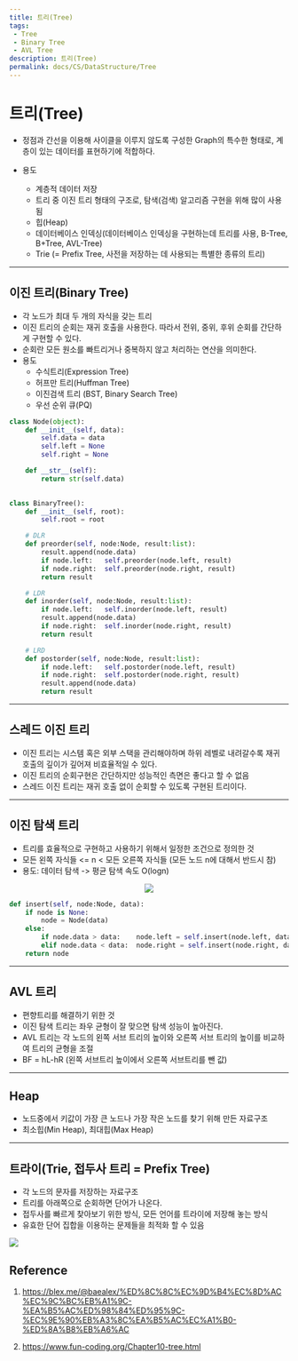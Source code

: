 ```yaml
---
title: 트리(Tree)
tags: 
 - Tree
 - Binary Tree
 - AVL Tree
description: 트리(Tree)
permalink: docs/CS/DataStructure/Tree
---
```


# 트리(Tree)

- 정점과 간선을 이용해 사이클을 이루지 않도록 구성한 Graph의 특수한 형태로, 계층이 있는 데이터를 표현하기에 적합하다.

- 용도
    - 계층적 데이터 저장
    - 트리 중 이진 트리 형태의 구조로, 탐색(검색) 알고리즘 구현을 위해 많이 사용됨 
    - 힙(Heap) 
    - 데이터베이스 인덱싱(데이터베이스 인덱싱을 구현하는데 트리를 사용, B-Tree, B+Tree, AVL-Tree)
    - Trie (= Prefix Tree, 사전을 저장하는 데 사용되는 특별한 종류의 트리)

---
## 이진 트리(Binary Tree)
- 각 노드가 최대 두 개의 자식을 갖는 트리
- 이진 트리의 순회는 재귀 호출을 사용한다. 따라서 전위, 중위, 후위 순회를 간단하게 구현할 수 있다. 
- 순회란 모든 원소를 빠트리거나 중복하지 않고 처리하는 연산을 의미한다.
- 용도
    - 수식트리(Expression Tree)
    - 허프만 트리(Huffman Tree)
    - 이진검색 트리 (BST, Binary Search Tree)
    - 우선 순위 큐(PQ)
    
```python
class Node(object):
    def __init__(self, data):
        self.data = data
        self.left = None
        self.right = None

    def __str__(self):
        return str(self.data)
        

class BinaryTree():
    def __init__(self, root):
        self.root = root

    # DLR
    def preorder(self, node:Node, result:list):
        result.append(node.data)
        if node.left:   self.preorder(node.left, result)
        if node.right:  self.preorder(node.right, result)
        return result

    # LDR
    def inorder(self, node:Node, result:list):
        if node.left:   self.inorder(node.left, result)
        result.append(node.data)
        if node.right:  self.inorder(node.right, result)
        return result

    # LRD
    def postorder(self, node:Node, result:list):
        if node.left:   self.postorder(node.left, result)
        if node.right:  self.postorder(node.right, result)
        result.append(node.data)
        return result
```
---
## 스레드 이진 트리
- 이진 트리는 시스템 혹은 외부 스택을 관리해야하며 하위 레벨로 내려갈수록 재귀 호출의 깊이가 깊어져 비효율적일 수 있다.
- 이진 트리의 순회구현은 간단하지만 성능적인 측면은 좋다고 할 수 없음
- 스레드 이진 트리는 재귀 호출 없이 순회할 수 있도록 구현된 트리이다.

---
## 이진 탐색 트리
- 트리를 효율적으로 구현하고 사용하기 위해서 일정한 조건으로 정의한 것
- 모든 왼쪽 자식들 <= n < 모든 오른쪽 자식들 (모든 노드 n에 대해서 반드시 참)
- 용도: 데이터 탐색 -> 평균 탐색 속도 O(logn)

<center><img src='https://blog.penjee.com/wp-content/uploads/2015/11/binary-search-tree-sorted-array-animation.gif'></center>

```python
def insert(self, node:Node, data):
    if node is None:
        node = Node(data)
    else:
        if node.data > data:    node.left = self.insert(node.left, data)
        elif node.data < data:  node.right = self.insert(node.right, data)
    return node
```

---
## AVL 트리
- 편향트리를 해결하기 위한 것
- 이진 탐색 트리는 좌우 균형이 잘 맞으면 탐색 성능이 높아진다.
- AVL 트리는 각 노드의 왼쪽 서브 트리의 높이와 오른쪽 서브 트리의 높이를 비교하여 트리의 균형을 조절
- BF = hL-hR (왼쪽 서브트리 높이에서 오른쪽 서브트리를 뺀 값)

---
## Heap
- 노드중에서 키값이 가장 큰 노드나 가장 작은 노드를 찾기 위해 만든 자료구조
- 최소힙(Min Heap), 최대힙(Max Heap)

---
## 트라이(Trie, 접두사 트리 = Prefix Tree)
- 각 노드의 문자를 저장하는 자료구조
- 트리를 아래쪽으로 순회하면 단어가 나온다.
- 접두사를 빠르게 찾아보기 위한 방식, 모든 언어를 트라이에 저장해 놓는 방식
- 유효한 단어 집합을 이용하는 문제들을 최적화 할 수 있음

<img src='https://mblogthumb-phinf.pstatic.net/MjAxNzA3MzBfMTcx/MDAxNTAxMzUyNzY0NDU1.qcfo5s1QBTAyzd-AcnBqo0t0cPsAdimQNtzWxDfdpoUg.XELErDPsGEIXtnYmmEMdmks_p689jXplNJDgiwdu6P0g.PNG.dhdh6190/AVL14.png?type=w800'>


## Reference

1. https://blex.me/@baealex/%ED%8C%8C%EC%9D%B4%EC%8D%AC%EC%9C%BC%EB%A1%9C-%EA%B5%AC%ED%98%84%ED%95%9C-%EC%9E%90%EB%A3%8C%EA%B5%AC%EC%A1%B0-%ED%8A%B8%EB%A6%AC

2. https://www.fun-coding.org/Chapter10-tree.html